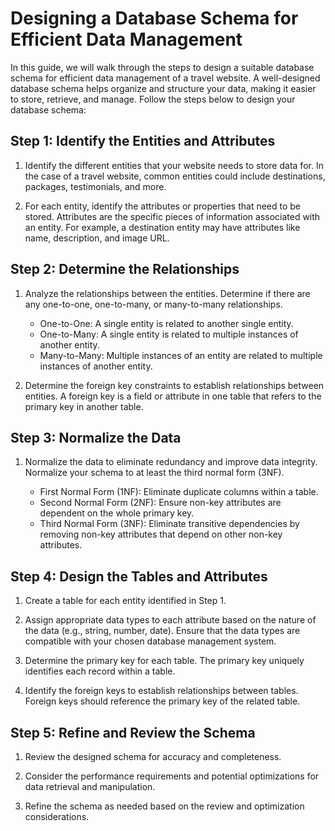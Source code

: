 # Designing a Database Schema for Efficient Data Management

In this guide, we will walk through the steps to design a suitable database schema for efficient data management of a travel website. A well-designed database schema helps organize and structure your data, making it easier to store, retrieve, and manage. Follow the steps below to design your database schema:

## Step 1: Identify the Entities and Attributes

1. Identify the different entities that your website needs to store data for. In the case of a travel website, common entities could include destinations, packages, testimonials, and more.

2. For each entity, identify the attributes or properties that need to be stored. Attributes are the specific pieces of information associated with an entity. For example, a destination entity may have attributes like name, description, and image URL.

## Step 2: Determine the Relationships

1. Analyze the relationships between the entities. Determine if there are any one-to-one, one-to-many, or many-to-many relationships.

   - One-to-One: A single entity is related to another single entity.
   - One-to-Many: A single entity is related to multiple instances of another entity.
   - Many-to-Many: Multiple instances of an entity are related to multiple instances of another entity.

2. Determine the foreign key constraints to establish relationships between entities. A foreign key is a field or attribute in one table that refers to the primary key in another table.

## Step 3: Normalize the Data

1. Normalize the data to eliminate redundancy and improve data integrity. Normalize your schema to at least the third normal form (3NF).

   - First Normal Form (1NF): Eliminate duplicate columns within a table.
   - Second Normal Form (2NF): Ensure non-key attributes are dependent on the whole primary key.
   - Third Normal Form (3NF): Eliminate transitive dependencies by removing non-key attributes that depend on other non-key attributes.

## Step 4: Design the Tables and Attributes

1. Create a table for each entity identified in Step 1.

2. Assign appropriate data types to each attribute based on the nature of the data (e.g., string, number, date). Ensure that the data types are compatible with your chosen database management system.

3. Determine the primary key for each table. The primary key uniquely identifies each record within a table.

4. Identify the foreign keys to establish relationships between tables. Foreign keys should reference the primary key of the related table.

## Step 5: Refine and Review the Schema

1. Review the designed schema for accuracy and completeness.

2. Consider the performance requirements and potential optimizations for data retrieval and manipulation.

3. Refine the schema as needed based on the review and optimization considerations.
